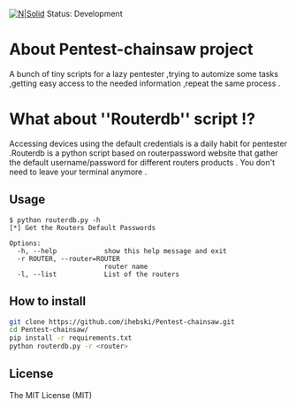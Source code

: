 [![N|Solid](https://cldup.com/dTxpPi9lDf.thumb.png)](https://nodesource.com/products/nsolid)
Status: Development
# About Pentest-chainsaw project
A bunch of tiny scripts for a lazy pentester ,trying to automize some tasks ,getting easy access to the needed information ,repeat the same process .
# What about ''Routerdb'' script !?
Accessing devices using the default credentials is a daily habit for pentester .Routerdb is a python script based on routerpassword website that gather the default username/password for different routers products .
You don't need to leave your terminal anymore .
## Usage

~~~
$ python routerdb.py -h
[*] Get the Routers Default Passwords

Options:
  -h, --help            show this help message and exit
  -r ROUTER, --router=ROUTER
                        router name
  -l, --list            List of the routers

~~~



## How to install
```sh
git clone https://github.com/ihebski/Pentest-chainsaw.git
cd Pentest-chainsaw/
pip install -r requirements.txt
python routerdb.py -r <router>
```
## License
The MIT License (MIT)

